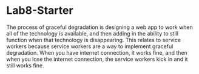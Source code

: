 # Lab8-Starter

The process of graceful degradation is designing a web app to work when all of the technology is available, and then adding in the ability to still function when that technology is disappearing. This relates to service workers because service workers are a way to implement graceful degradation. When you have internet connection, it works fine, and then when you lose the internet connection, the service workers kick in and it still works fine.